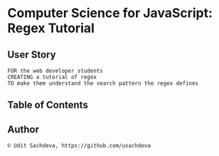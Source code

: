 # Computer Science for JavaScript: Regex Tutorial

## User Story

```
FOR the web developer students
CREATING a tutorial of regex
TO make them understand the search pattern the regex defines
```

## Table of Contents

## Author

```
© Udit Sachdeva, https://github.com/usachdeva
```
